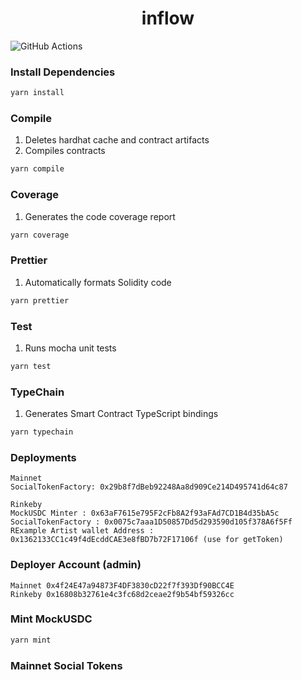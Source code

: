 # <h1 align="center"> inflow </h1>

![GitHub Actions](https://github.com/aegis-studio-dev/inflow/actions/workflows/node.js.yml/badge.svg)

### Install Dependencies

```sh
yarn install
```

### Compile

1. Deletes hardhat cache and contract artifacts
2. Compiles contracts

```sh
yarn compile
```

### Coverage

1. Generates the code coverage report

```sh
yarn coverage
```

### Prettier

1. Automatically formats Solidity code

```sh
yarn prettier
```

### Test

1. Runs mocha unit tests

```sh
yarn test
```

### TypeChain

1. Generates Smart Contract TypeScript bindings

```sh
yarn typechain
```

### Deployments 
```
Mainnet
SocialTokenFactory: 0x29b8f7dBeb92248Aa8d909Ce214D495741d64c87
```
```
Rinkeby
MockUSDC Minter : 0x63aF7615e795F2cFb8A2f93aFAd7CD1B4d35bA5c
SocialTokenFactory : 0x0075c7aaa1D50857Dd5d293590d105f378A6f5Ff
RExample Artist wallet Address : 0x1362133CC1c49f4dEcddCAE3e8fBD7b72F17106f (use for getToken)
```
### Deployer Account (admin)
```
Mainnet 0x4f24E47a94873F4DF3830cD22f7f393Df90BCC4E
Rinkeby 0x16808b32761e4c3fc68d2ceae2f9b54bf59326cc
```

### Mint MockUSDC

```sh
yarn mint
```
### Mainnet Social Tokens
```

```
